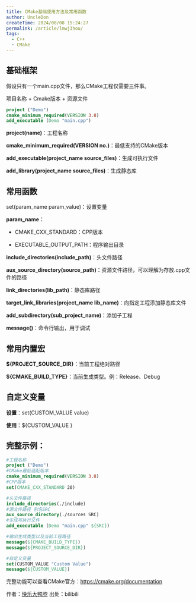 ```yaml
---
title: CMake基础使用方法及常用函数
author: UncleDon
createTime: 2024/08/08 15:24:27
permalink: /article/lmwj3hou/
tags:
  - C++
  - CMake
---
```

## 基础框架
假设只有一个main.cpp文件，那么CMake工程仅需要三件事。

项目名称 + Cmake版本  + 资源文件

```cmake
project ("Demo")
cmake_minimum_required(VERSION 3.8)
add_executable (Demo "main.cpp")
```

**project(name)**：工程名称

**cmake_minimum_required(VERSION no.)**：最低支持的CMake版本

**add_executable(project_name source_files)**：生成可执行文件

**add_library(project_name source_files)**：生成静态库

## 常用函数
set(param_name param_value)：设置变量

**param_name：**

- CMAKE_CXX_STANDARD：CPP版本

- EXECUTABLE_OUTPUT_PATH：程序输出目录

**include_directories(include_path)**：头文件路径

**aux_source_directory(source_path)**：资源文件路径，可以理解为存放.cpp文件的路径

**link_directories(lib_path)**：静态库路径

**target_link_libraries(project_name lib_name)**：向指定工程添加静态库文件

**add_subdirectory(sub_project_name)**：添加子工程

**message()**：命令行输出，用于调试

## 常用内置宏
**${PROJECT_SOURCE_DIR}**：当前工程绝对路径

**${CMAKE_BUILD_TYPE}**：当前生成类型。例：Release、Debug

## 自定义变量
**设置**：set(CUSTOM_VALUE value)

**使用**：${CUSTOM_VALUE }

## 完整示例：

```cmake
#工程名称
project ("Demo")
#CMake最低适配版本
cmake_minimum_required(VERSION 3.8)
#CPP版本
set(CMAKE_CXX_STANDARD 20)

#头文件路径
include_directories(./include)
#源文件路径 别名SRC
aux_source_directory(./sources SRC)
#生成可执行文件
add_executable (Demo "main.cpp" ${SRC})

#输出生成类型以及当前工程路径
message(${CMAKE_BUILD_TYPE})
message(${PROJECT_SOURCE_DIR})

#自定义变量
set(CUSTOM_VALUE "Custom Value")
message(${CUSTOM_VALUE})
```

完整功能可以查看CMake官方：https://cmake.org/documentation 

作者：[快乐大鸭脖](https://www.bilibili.com/read/cv33274091/?spm_id_from=333.999.0.0 )     出处：bilibili
